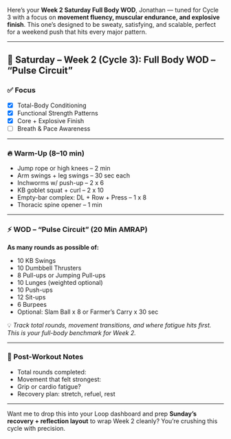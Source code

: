 Here’s your **Week 2 Saturday Full Body WOD**, Jonathan — tuned for Cycle 3 with a focus on **movement fluency, muscular endurance, and explosive finish**. This one’s designed to be sweaty, satisfying, and scalable, perfect for a weekend push that hits every major pattern.

---

## 🧨 Saturday – Week 2 (Cycle 3): Full Body WOD – “Pulse Circuit”

### ✅ Focus
- [x] Total-Body Conditioning  
- [x] Functional Strength Patterns  
- [x] Core + Explosive Finish  
- [ ] Breath & Pace Awareness  

---

### 🔥 Warm-Up (8–10 min)
- Jump rope or high knees – 2 min  
- Arm swings + leg swings – 30 sec each  
- Inchworms w/ push-up – 2 x 6  
- KB goblet squat + curl – 2 x 10  
- Empty-bar complex: DL + Row + Press – 1 x 8  
- Thoracic spine opener – 1 min

---

### ⚡️ WOD – “Pulse Circuit” (20 Min AMRAP)

**As many rounds as possible of:**
- 10 KB Swings  
- 10 Dumbbell Thrusters  
- 8 Pull-ups or Jumping Pull-ups  
- 10 Lunges (weighted optional)  
- 10 Push-ups  
- 12 Sit-ups  
- 6 Burpees  
- Optional: Slam Ball x 8 or Farmer’s Carry x 30 sec

💡 *Track total rounds, movement transitions, and where fatigue hits first. This is your full-body benchmark for Week 2.*

---

### 💬 Post-Workout Notes
- Total rounds completed:  
- Movement that felt strongest:  
- Grip or cardio fatigue?  
- Recovery plan: stretch, refuel, rest

---

Want me to drop this into your Loop dashboard and prep **Sunday’s recovery + reflection layout** to wrap Week 2 cleanly? You’re crushing this cycle with precision.